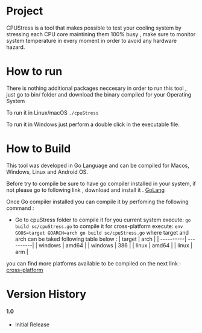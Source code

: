 Project
=================
CPUStress is a tool that makes possible to test your cooling system by stressing 
each CPU core maintining them 100% busy , make sure to monitor system temperature in
every moment in order to avoid any hardware hazard.

How to run
=================
There is nothing additional packages neccesary in order to run this tool , just 
go to bin/ folder and download the binary compiled for your Operating System

To run it in Linux/macOS
`./cpuStress`

To run it in Windows just perform a double click in the executable file.

How to Build
=================
This tool was developed in Go Language and can be compiled for Macos, Windows, Linux and Android OS.

Before try to compile be sure to have go compiler installed in your system, if not please go 
to following link , download and install it . [GoLang](https://golang.org/)

Once Go compiler installed you can compile it by perfoming the following command :
- Go to cpuStress folder
to compile it for you current system execute: 
`go build sc/cpuStress.go`
to compile it for cross-platform execute:
`env GOOS=target GOARCH=arch go build sc/cpuStress.go`
where target and arch can be taked following table below : 
|	target	|	arch	|
| ----------| ----------|
|	windows |	amd64	|
|	windows |	386	    |
|   linux   |	amd64   |
|	linux   |   arm     |

you can find more platforms available to be compiled on the next link : [cross-platform](https://www.digitalocean.com/community/tutorials/how-to-build-go-executables-for-multiple-platforms-on-ubuntu-16-04)

Version History
=================
#### 1.0
- Initial Release